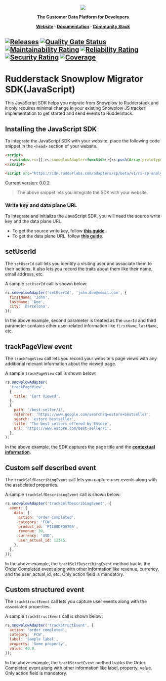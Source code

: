 <p align="center">
  <a href="https://rudderstack.com/">
    <img src="https://user-images.githubusercontent.com/59817155/121357083-1c571300-c94f-11eb-8cc7-ce6df13855c9.png">
  </a>
</p>

<p align="center"><b>The Customer Data Platform for Developers</b></p>

<p align="center">
  <b>
    <a href="https://rudderstack.com">Website</a>
    ·
    <a href="https://rudderstack.com/docs/stream-sources/rudderstack-sdk-integration-guides/rudderstack-javascript-sdk/">Documentation</a>
    ·
    <a href="https://rudderstack.com/join-rudderstack-slack-community">Community Slack</a>
  </b>
</p>

## [![Releases](https://img.shields.io/github/release/rudderlabs/rudder-snowplow-migrator-js-sdk.svg)](https://github.com/rudderlabs/rudder-snowplow-migrator-js-sdk/releases) [![Quality Gate Status](https://sonarcloud.io/api/project_badges/measure?project=rudderlabs_rudder-snowplow-migrator-js-sdk&metric=alert_status)](https://sonarcloud.io/summary/new_code?id=rudderlabs_rudder-snowplow-migrator-js-sdk) [![Maintainability Rating](https://sonarcloud.io/api/project_badges/measure?project=rudderlabs_rudder-snowplow-migrator-js-sdk&metric=sqale_rating)](https://sonarcloud.io/summary/new_code?id=rudderlabs_rudder-snowplow-migrator-js-sdk) [![Reliability Rating](https://sonarcloud.io/api/project_badges/measure?project=rudderlabs_rudder-snowplow-migrator-js-sdk&metric=reliability_rating)](https://sonarcloud.io/summary/new_code?id=rudderlabs_rudder-snowplow-migrator-js-sdk) [![Security Rating](https://sonarcloud.io/api/project_badges/measure?project=rudderlabs_rudder-snowplow-migrator-js-sdk&metric=security_rating)](https://sonarcloud.io/summary/new_code?id=rudderlabs_rudder-snowplow-migrator-js-sdk) [![Coverage](https://sonarcloud.io/api/project_badges/measure?project=rudderlabs_rudder-snowplow-migrator-js-sdk&metric=coverage)](https://sonarcloud.io/summary/new_code?id=rudderlabs_rudder-snowplow-migrator-js-sdk)

# [](https://github.com/rudderlabs/rudder-snowplow-migrator-js-sdk/blob/main/README.md)Rudderstack Snowplow Migrator SDK(JavaScript)

This JavaScript SDK helps you migrate from Snowplow to Rudderstack and it only requires minimal change in your existing Snowplow JS tracker implementation to get started and send events to Rudderstack.

## [](https://github.com/rudderlabs/rudder-snowplow-migrator-js-sdk/blob/main/README.md#installing-the-javascript-sdk)Installing the JavaScript SDK

To integrate the JavaScript SDK with your website, place the following code snippet in the `<head>` section of your website.

```html
<script>
  rs=window.rs=[],rs.snowplowAdapter=function(){rs.push(Array.prototype.slice.call(arguments))},rs.snowplowAdapter("newTracker",<WRITE_KEY>,<DATA_PLANE_URL>);
</script>

<script src="https://cdn.rudderlabs.com/adapters/sp/beta/v1/rs-sp-analytics.min.js"></script>
```

Current version: 0.0.2
<br>

> The above snippet lets you integrate the SDK with your website.

### Write key and data plane URL

To integrate and initialize the JavaScript SDK, you will need the source write key and the data plane URL.

- To get the source write key, follow [**this guide**](https://www.rudderstack.com/docs/get-started/glossary/#write-key).
- To get the data plane URL, follow [**this guide**](https://www.rudderstack.com/docs/rudderstack-cloud/dashboard-overview/#data-plane-url).

## [](https://github.com/rudderlabs/rudder-snowplow-migrator-js-sdk/blob/master/README.md#setUserId)setUserId

The `setUserId` call lets you identify a visiting user and associate them to their actions. It also lets you record the traits about them like their name, email address, etc.

A sample `setUserId` call is shown below:

```javascript
rs.snowplowAdapter('setUserId', 'john.doe@email.com', {
  firstName: 'John',
  lastName: 'Doe',
  city: 'Barcelona',
});
```

In the above example, second parameter is treated as the `userId` and third parameter contains other user-related information like `firstName`, `lastName`, etc.

## [](https://github.com/rudderlabs/rudder-snowplow-migrator-js-sdk/blob/master/README.md#trackPageView)trackPageView event

The `trackPageView` call lets you record your website's page views with any additional relevant information about the viewed page.

A sample `trackPageView` call is shown below:

```javascript
rs.snowplowAdapter(
  'trackPageView',
  {
    title: 'Cart Viewed',
  },
  {
    path: '/best-seller/1',
    referrer: 'https://www.google.com/search?q=estore+bestseller',
    search: 'estore bestseller',
    title: 'The best sellers offered by EStore',
    url: 'https://www.estore.com/best-seller/1',
  },
);
```

In the above example, the SDK captures the page title and the [**contextual information**](https://www.rudderstack.com/docs/event-spec/standard-events/common-fields/#contextual-fields).

## [](https://github.com/rudderlabs/rudder-snowplow-migrator-js-sdk/blob/master/README.md#trackSelfDescribingEvent)Custom self described event

The `trackSelfDescribingEvent` call lets you capture user events along with the associated properties.

A sample `trackSelfDescribingEvent` call is shown below:

```javascript
rs.snowplowAdapter('trackSelfDescribingEvent', {
  event: {
    data: {
      action: 'order completed',
      category: 'FCW',
      product_id: 'P1100DFG9766',
      revenue: 30,
      currency: 'USD',
      user_actual_id: 12345,
    },
  },
});
```

In the above example, the `trackSelfDescribingEvent` method tracks the Order Completed event along with other information like revenue, currency, and the user_actual_id, etc. Only action field is mandatory.

## [](https://github.com/rudderlabs/rudder-snowplow-migrator-js-sdk/blob/master/README.md#trackSelfDescribingEvent)Custom structured event

The `trackStructEvent` call lets you capture user events along with the associated properties.

A sample `trackStructEvent` call is shown below:

```javascript
rs.snowplowAdapter('trackStructEvent', {
  action: 'order completed',
  category: 'FCW',
  label: 'Sample label',
  property: 'Some property',
  value: 40.0,
});
```

In the above example, the `trackStructEvent` method tracks the Order Completed event along with other information like label, property, value. Only action field is mandatory.
